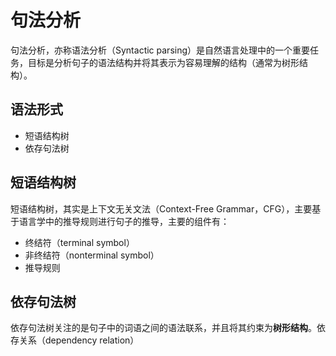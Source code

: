 # 句法分析

句法分析，亦称语法分析（Syntactic parsing）是自然语言处理中的一个重要任务，目标是分析句子的语法结构并将其表示为容易理解的结构（通常为树形结构）。

## 语法形式

- 短语结构树
- 依存句法树

## 短语结构树

短语结构树，其实是上下文无关文法（Context-Free Grammar，CFG），主要基于语言学中的推导规则进行句子的推导，主要的组件有：

- 终结符（terminal symbol）
- 非终结符（nonterminal symbol）
- 推导规则

## 依存句法树

依存句法树关注的是句子中的词语之间的语法联系，并且将其约束为**树形结构**。依存关系（dependency relation）